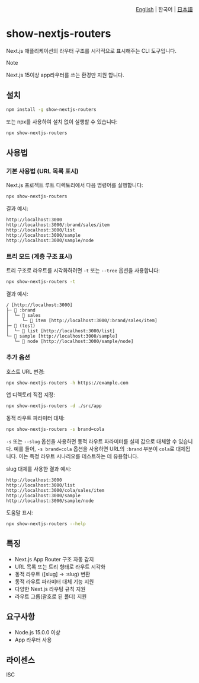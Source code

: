 <p align="right"><a href="./README.md">English</a> | 한국어 | <a href="./README.ja.md">日本語</a></p>

# show-nextjs-routers

Next.js 애플리케이션의 라우터 구조를 시각적으로 표시해주는 CLI 도구입니다.

> [!Note]
> Next.js 15이상 app라우터를 쓰는 환경만 지원 합니다.

## 설치

```bash
npm install -g show-nextjs-routers
```

또는 npx를 사용하여 설치 없이 실행할 수 있습니다:

```bash
npx show-nextjs-routers
```

## 사용법

### 기본 사용법 (URL 목록 표시)

Next.js 프로젝트 루트 디렉토리에서 다음 명령어를 실행합니다:

```bash
npx show-nextjs-routers
```

결과 예시:
```
http://localhost:3000
http://localhost:3000/:brand/sales/item
http://localhost:3000/list
http://localhost:3000/sample
http://localhost:3000/sample/node
```

### 트리 모드 (계층 구조 표시)

트리 구조로 라우트를 시각화하려면 `-t` 또는 `--tree` 옵션을 사용합니다:

```bash
npx show-nextjs-routers -t
```

결과 예시:
```
/ [http://localhost:3000]
├─ 📁 :brand
│  └─ 📁 sales
│     └─ 📁 item [http://localhost:3000/:brand/sales/item]
├─ 📁 (test)
│  └─ 📁 list [http://localhost:3000/list]
└─ 📁 sample [http://localhost:3000/sample]
   └─ 📁 node [http://localhost:3000/sample/node]
```

### 추가 옵션

호스트 URL 변경:
```bash
npx show-nextjs-routers -h https://example.com
```

앱 디렉토리 직접 지정:
```bash
npx show-nextjs-routers -d ./src/app
```

동적 라우트 파라미터 대체:
```bash
npx show-nextjs-routers -s brand=cola
```
`-s` 또는 `--slug` 옵션을 사용하면 동적 라우트 파라미터를 실제 값으로 대체할 수 있습니다. 예를 들어, `-s brand=cola` 옵션을 사용하면 URL의 `:brand` 부분이 `cola`로 대체됩니다. 이는 특정 라우트 시나리오를 테스트하는 데 유용합니다.

slug 대체를 사용한 결과 예시:
```
http://localhost:3000
http://localhost:3000/list
http://localhost:3000/cola/sales/item
http://localhost:3000/sample
http://localhost:3000/sample/node
```

도움말 표시:
```bash
npx show-nextjs-routers --help
```

## 특징

- Next.js App Router 구조 자동 감지
- URL 목록 또는 트리 형태로 라우트 시각화
- 동적 라우트 ([slug] → :slug) 변환
- 동적 라우트 파라미터 대체 기능 지원
- 다양한 Next.js 라우팅 규칙 지원
- 라우트 그룹(괄호로 된 폴더) 지원

## 요구사항

- Node.js 15.0.0 이상
- App 라우터 사용

## 라이센스

ISC